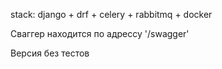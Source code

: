 
stack: django + drf + celery + rabbitmq + docker


Сваггер находится по адрессу '/swagger'

Версия без тестов
